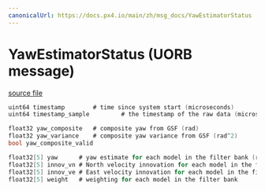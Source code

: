```yaml
---
canonicalUrl: https://docs.px4.io/main/zh/msg_docs/YawEstimatorStatus
---
```


# YawEstimatorStatus (UORB message)



[source file](https://github.com/PX4/PX4-Autopilot/blob/release/1.14/msg/YawEstimatorStatus.msg)

```c
uint64 timestamp        # time since system start (microseconds)
uint64 timestamp_sample         # the timestamp of the raw data (microseconds)

float32 yaw_composite   # composite yaw from GSF (rad)
float32 yaw_variance    # composite yaw variance from GSF (rad^2)
bool yaw_composite_valid

float32[5] yaw      # yaw estimate for each model in the filter bank (rad)
float32[5] innov_vn # North velocity innovation for each model in the filter bank (m/s)
float32[5] innov_ve # East velocity innovation for each model in the filter bank (m/s)
float32[5] weight   # weighting for each model in the filter bank

```
